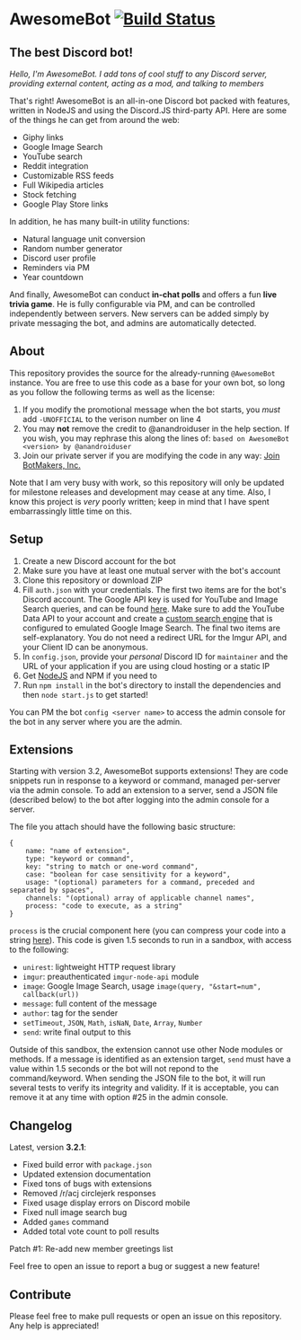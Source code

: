 AwesomeBot [![Build Status](https://travis-ci.org/anandroiduser/AwesomeBot.svg?branch=master)](https://travis-ci.org/anandroiduser/AwesomeBot)
==========

The best Discord bot!
---------------------

*Hello, I'm AwesomeBot. I add tons of cool stuff to any Discord server, providing external content, acting as a mod, and talking to members*

That's right! AwesomeBot is an all-in-one Discord bot packed with features, written in NodeJS and using the Discord.JS third-party API. Here are some of the things he can get from around the web:

 - Giphy links
 - Google Image Search
 - YouTube search
 - Reddit integration
 - Customizable RSS feeds
 - Full Wikipedia articles
 - Stock fetching
 - Google Play Store links
 
In addition, he has many built-in utility functions:

 - Natural language unit conversion
 - Random number generator
 - Discord user profile
 - Reminders via PM
 - Year countdown

And finally, AwesomeBot can conduct **in-chat polls** and offers a fun **live trivia game**. He is fully configurable via PM, and can be controlled independently between servers. New servers can be added simply by private messaging the bot, and admins are automatically detected.

About
-----

This repository provides the source for the already-running `@AwesomeBot` instance. You are free to use this code as a base for your own bot, so long as you follow the following terms as well as the license:

1. If you modify the promotional message when the bot starts, you *must* add `-UNOFFICIAL` to the verison number on line 4
2. You may **not** remove the credit to @anandroiduser in the help section. If you wish, you may rephrase this along the lines of: `based on AwesomeBot <version> by @anandroiduser`
3. Join our private server if you are modifying the code in any way: [Join BotMakers, Inc.](https://discord.gg/0pRFCTcG2aIY53Jk)

Note that I am very busy with work, so this repository will only be updated for milestone releases and development may cease at any time. Also, I know this project is *very* poorly written; keep in mind that I have spent embarrassingly little time on this.

Setup
-----

1. Create a new Discord account for the bot
2. Make sure you have at least one mutual server with the bot's account
3. Clone this repository or download ZIP
4. Fill `auth.json` with your credentials. The first two items are for the bot's Discord account. The Google API key is used for YouTube and Image Search queries, and can be found [here](https://console.developers.google.com/). Make sure to add the YouTube Data API to your account and create a [custom search engine](https://cse.google.com/cse/create/new) that is configured to emulated Google Image Search. The final two items are self-explanatory. You do not need a redirect URL for the Imgur API, and your Client ID can be anonymous.
5. In `config.json`, provide your *personal* Discord ID for `maintainer` and the URL of your application if you are using cloud hosting or a static IP
6. Get [NodeJS](https://nodejs.org/en/) and NPM if you need to
7. Run `npm install` in the bot's directory to install the dependencies and then `node start.js` to get started!

You can PM the bot `config <server name>` to access the admin console for the bot in any server where you are the admin.

Extensions
----------

Starting with version 3.2, AwesomeBot supports extensions! They are code snippets run in response to a keyword or command, managed per-server via the admin console. To add an extension to a server, send a JSON file (described below) to the bot after logging into the admin console for a server.

The file you attach should have the following basic structure:

```
{
    name: "name of extension",
    type: "keyword or command",
    key: "string to match or one-word command",
    case: "boolean for case sensitivity for a keyword", 
    usage: "(optional) parameters for a command, preceded and separated by spaces",
    channels: "(optional) array of applicable channel names",
    process: "code to execute, as a string"
}
```

`process` is the crucial component here (you can compress your code into a string [here](http://javascriptcompressor.com/)). This code is given 1.5 seconds to run in a sandbox, with access to the following:

 - `unirest`: lightweight HTTP request library
 - `imgur`: preauthenticated `imgur-node-api` module
 - `image`: Google Image Search, usage `image(query, "&start=num", callback(url))`
 - `message`: full content of the message
 - `author`: tag for the sender
 - `setTimeout`, `JSON`, `Math`, `isNaN`, `Date`, `Array`, `Number`
 - `send`: write final output to this
 
Outside of this sandbox, the extension cannot use other Node modules or methods. If a message is identified as an extension target, `send` must have a value within 1.5 seconds or the bot will not repond to the command/keyword. When sending the JSON file to the bot, it will run several tests to verify its integrity and validity. If it is acceptable, you can remove it at any time with option #25 in the admin console.

Changelog
---------

Latest, version **3.2.1**:

 - Fixed build error with `package.json`
 - Updated extension documentation
 - Fixed tons of bugs with extensions
 - Removed /r/acj circlejerk responses
 - Fixed usage display errors on Discord mobile
 - Fixed null image search bug
 - Added `games` command
 - Added total vote count to poll results
 
 Patch #1: Re-add new member greetings list 
 
Feel free to open an issue to report a bug or suggest a new feature!

Contribute
----------

Please feel free to make pull requests or open an issue on this repository. Any help is appreciated!
